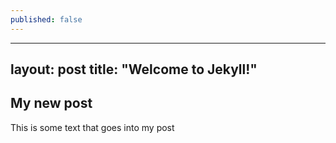 ```yaml
---
published: false
---
```

---
layout: post
title:  "Welcome to Jekyll!"
---

## My new post

This is some text that goes into my post

